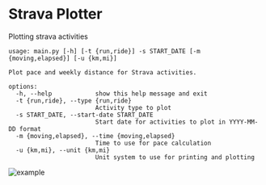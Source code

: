 # Strava Plotter

Plotting strava activities

```
usage: main.py [-h] [-t {run,ride}] -s START_DATE [-m {moving,elapsed}] [-u {km,mi}]

Plot pace and weekly distance for Strava activities.

options:
  -h, --help            show this help message and exit
  -t {run,ride}, --type {run,ride}
                        Activity type to plot
  -s START_DATE, --start-date START_DATE
                        Start date for activities to plot in YYYY-MM-DD format
  -m {moving,elapsed}, --time {moving,elapsed}
                        Time to use for pace calculation
  -u {km,mi}, --unit {km,mi}
                        Unit system to use for printing and plotting
```

![example](https://gcdnb.pbrd.co/images/7fRRdWc20BCR.png?o=1)
